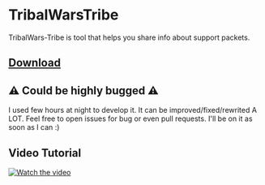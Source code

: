 # TribalWarsTribe
TribalWars-Tribe is tool that helps you share info about support packets.

## [Download](https://github.com/gale93/TribalWarsTribe/releases/latest/download/TribalWarsTribe.exe)

## :warning: Could be highly bugged :warning:
I used few hours at night to develop it. It can be improved/fixed/rewrited A LOT.
Feel free to open issues for bug or even pull requests. I'll be on it as soon as I can :)

## Video Tutorial
[![Watch the video](https://img.youtube.com/vi/nbdDMQljXBY/hqdefault.jpg)](https://www.youtube.com/watch?v=nbdDMQljXBY)
